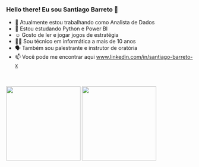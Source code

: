 ### Hello there! Eu sou Santiago Barreto 👋

- 🔭 Atualmente estou trabalhando como Analista de Dados
- 🌱 Estou estudando Python e Power BI
-  ☺️ Gosto de ler e jogar jogos de estratégia
- 👨‍💻 Sou técnico em informática a mais de 10 anos
- 🗣️ Também sou palestrante e instrutor de oratória
- 📫 Você pode me encontrar aqui www.linkedin.com/in/santiago-barreto-x
<br>
<br>

<div>
<img height ="200em" src="https://github-readme-stats.vercel.app/api?username=SanX0000&show_icons=true&theme=tokyonight">

<img height ="200em" src="https://github-readme-stats.vercel.app/api/top-langs/?username=SanX0000&layout=compact)](https://github.com/anuraghazra/github-readme-stats">
 </div>


 
